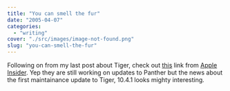 ```yaml
---
title: "You can smell the fur"
date: "2005-04-07"
categories: 
  - "writing"
cover: "./src/images/image-not-found.png"
slug: "you-can-smell-the-fur"
---
```


Following on from my last post about Tiger, check out [this](http://www.appleinsider.com/article.php?id=984) link from [Apple Insider](http://www.appleinsider.com). Yep they are still working on updates to Panther but the news about the first maintainance update to Tiger, 10.4.1 looks mighty interesting.
